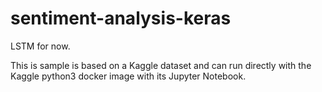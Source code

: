 # sentiment-analysis-keras
LSTM for now.

This is sample is based on a Kaggle dataset and can run directly with the Kaggle python3 docker image with its Jupyter Notebook.
